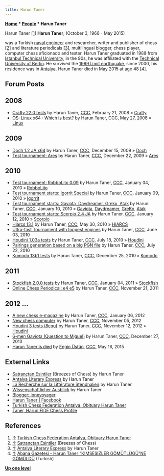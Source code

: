 ```yaml
---
title: Harun Taner
---
```

**[Home](Home "Home") * [People](People "People") * Harun Taner**

[](http://antalya.tsf.org.tr/duyurular/377-vefat) Harun Taner <a id="cite-note-1" href="#cite-ref-1">[1]</a>
**Harun Taner**, (October 3, 1966 - May 2015)

was a Turkish [naval engineer](https://en.wikipedia.org/wiki/Naval_architecture) and researcher,
writer and publisher of chess <a id="cite-note-2" href="#cite-ref-2">[2]</a>
and literature periodicals <a id="cite-note-3" href="#cite-ref-3">[3]</a>,
multilingual blogger, chess player, computer chess aficionado and tester.
Harun Taner graduated in 1988 from [Istanbul Technical University](https://en.wikipedia.org/wiki/Istanbul_Technical_University),
in the 90s, he was affiliated with the [Technical University of Berlin](https://en.wikipedia.org/wiki/Technical_University_of_Berlin).
He survived the [1999 İzmit earthquake](https://en.wikipedia.org/wiki/1999_%C4%B0zmit_earthquake), since 2000,
his residence was in [Antalya](https://en.wikipedia.org/wiki/Antalya). Harun Taner died in May 2015 at age 48 <a id="cite-note-4" href="#cite-ref-4">[4]</a>.

## Forum Posts

## 2008

- [Crafty 22.0 tests](http://www.talkchess.com/forum/viewtopic.php?t=19757) by Harun Taner, [CCC](CCC "CCC"), February 21, 2008 » [Crafty](Crafty "Crafty")
- [OS: Linux x64 : Which is best?](http://www.talkchess.com/forum/viewtopic.php?t=21395) by Harun Taner, [CCC](CCC "CCC"), May 27, 2008 » [Linux](Linux "Linux")

## 2009

- [Doch 1.2 JA x64](http://www.talkchess.com/forum/viewtopic.php?t=31091) by Harun Taner, [CCC](CCC "CCC"), December 15, 2009 » [Doch](Doch "Doch")
- [Test tournament: Ares](http://www.talkchess.com/forum/viewtopic.php?t=31196) by Harun Taner, [CCC](CCC "CCC"), December 22, 2009 » [Ares](Ares_US "Ares US")

## 2010

- [Test tournament: RobboLito 0.09](http://www.talkchess.com/forum/viewtopic.php?t=31462) by Harun Taner, [CCC](CCC "CCC"), January 04, 2010 » [RobboLito](RobboLito "RobboLito")
- [Test tournament starts: Igorrit Special](http://www.talkchess.com/forum/viewtopic.php?t=31591) by Harun Taner, [CCC](CCC "CCC"), January 09, 2010 » [Igorrit](Igorrit "Igorrit")
- [Test tournament starts: Gaviota, Daydreamer, Greko, Atak](http://www.talkchess.com/forum/viewtopic.php?t=31606) by Harun Taner, [CCC](CCC "CCC"), January 10, 2010 » [Gaviota](Gaviota "Gaviota"), [Daydreamer](Daydreamer "Daydreamer"), [GreKo](GreKo "GreKo"), [Atak](Atak "Atak")
- [Test tournament starts: Scorpio 2.4 JA](http://www.talkchess.com/forum/viewtopic.php?t=31651) by Harun Taner, [CCC](CCC "CCC"), January 12, 2010 » [Scorpio](Scorpio "Scorpio")
- [Hiarcs 13.1](http://www.talkchess.com/forum/viewtopic.php?t=34613) by Harun Taner, [CCC](CCC "CCC"), May 30, 2010 » [HIARCS](HIARCS "HIARCS")
- [Ultra-fast Tournament with toppest engines](http://www.talkchess.com/forum/viewtopic.php?t=34682) by Harun Taner, [CCC](CCC "CCC"), June 03, 2010
- [Houdini 1.03a tests](http://www.talkchess.com/forum/viewtopic.php?t=35497) by Harun Taner, [CCC](CCC "CCC"), July 18, 2010 » [Houdini](Houdini "Houdini")
- [Pairings generation based on a big PGN file](http://www.talkchess.com/forum/viewtopic.php?t=35537) by Harun Taner, [CCC](CCC "CCC"), July 22, 2010
- [Komodo 13b1 tests](http://www.talkchess.com/forum/viewtopic.php?t=37287) by Harun Taner, [CCC](CCC "CCC"), December 25, 2010 » [Komodo](Komodo "Komodo")

## 2011

- [Stockfish 2.0.0 tests](http://www.talkchess.com/forum/viewtopic.php?t=37450) by Harun Taner, [CCC](CCC "CCC"), January 04, 2011 » [Stockfish](Stockfish "Stockfish")
- [Online Chess Periodical: e4 e5](http://www.talkchess.com/forum/viewtopic.php?t=41161) by Harun Taner, [CCC](CCC "CCC"), November 21, 2011

## 2012 ...

- [A new chess e-magazine](http://www.talkchess.com/forum/viewtopic.php?t=41825) by Harun Taner, [CCC](CCC "CCC"), January 06, 2012
- [New chess computer](http://www.talkchess.com/forum/viewtopic.php?t=45863) by Harun Taner, [CCC](CCC "CCC"), November 05, 2012
- [Houdini 3 tests (8cpu)](http://www.talkchess.com/forum/viewtopic.php?t=45961) by Harun Taner, [CCC](CCC "CCC"), November 12, 2012 » [Houdini](Houdini "Houdini")
- [6-men Gaviota (Question to Miguel)](http://www.talkchess.com/forum/viewtopic.php?t=50652) by Harun Taner, [CCC](CCC "CCC"), December 27, 2013
- [Harun Taner is died](http://www.talkchess.com/forum/viewtopic.php?t=56380) by [Engin Üstün](Engin_%C3%9Cst%C3%BCn "Engin Üstün"), [CCC](CCC "CCC"), May 16, 2015

## External Links

- [Satrançtan Esintiler](http://satranctanesintiler.blogspot.com/) (Breezes of Chess) by Harun Taner
- [Antalya Literary Express](http://antalyaliteraryexpress.blogspot.com/) by Harun Taner
- [La Recherche sur la Littérature Stendhalien](http://recherchesurlalitteraturestendhalien.blogspot.com/) by Harun Taner
- [Wissenschaftlicher Ausblick](http://wissenschaftlicherausblick.blogspot.com/) by Harun Taner
- [Blogger: lonevoyager](https://www.blogger.com/profile/07234260450043461867)
- [Harun Taner | Facebook](https://www.facebook.com/harun.taner.7?fref=nf)
- [Turkish Chess Federation Antalya, Obituary Harun Taner](http://antalya.tsf.org.tr/duyurular/377-vefat)
- [Taner, Harun FIDE Chess Profile](http://ratings.fide.com/card.phtml?event=6340229)

## References

1. <a id="cite-ref-1" href="#cite-note-1">↑</a> [Turkish Chess Federation Antalya, Obituary Harun Taner](http://antalya.tsf.org.tr/duyurular/377-vefat)
1. <a id="cite-ref-2" href="#cite-note-2">↑</a> [Satrançtan Esintiler](http://satranctanesintiler.blogspot.com/) (Breezes of Chess)
1. <a id="cite-ref-3" href="#cite-note-3">↑</a> [Antalya Literary Express](http://antalyaliteraryexpress.blogspot.com/) by Harun Taner
1. <a id="cite-ref-4" href="#cite-note-4">↑</a> [Abana Gazetesi - Harun Taner “KIMSESIZLER GÖMÜTLÜGÜ”NE GÖMÜLDÜ](http://www.abanagazetesi.net/haber-2417-center-harun-taner--center---center--font-colorblue-kimsesizler-gomutlugune-gomuldu--font----center.html) (Turkish)

**[Up one level](People "People")**

